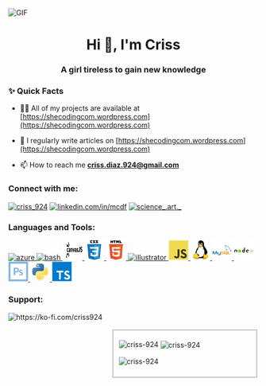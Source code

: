 <img align="center" alt="GIF" src="https://user-images.githubusercontent.com/95699000/172013220-c9d7ef68-7676-4890-8392-cf019a949802.gif" />

<h1 align="center">Hi 👋, I'm Criss</h1>
<h3 align="center">A girl tireless to gain new knowledge</h3>


### ✨ Quick Facts

- 👨‍💻 All of my projects are available at [https://shecodingcom.wordpress.com](https://shecodingcom.wordpress.com)

- 📝 I regularly write articles on [https://shecodingcom.wordpress.com](https://shecodingcom.wordpress.com)

- 📫 How to reach me **criss.diaz.924@gmail.com**

<h3 align="left">Connect with me:</h3>
<p align="left">
<a href="https://twitter.com/criss_924" target="blank"><img align="center" src="https://raw.githubusercontent.com/rahuldkjain/github-profile-readme-generator/master/src/images/icons/Social/twitter.svg" alt="criss_924" height="30" width="40" /></a>
<a href="https://linkedin.com/in/linkedin.com/in/mcdf" target="blank"><img align="center" src="https://raw.githubusercontent.com/rahuldkjain/github-profile-readme-generator/master/src/images/icons/Social/linked-in-alt.svg" alt="linkedin.com/in/mcdf" height="30" width="40" /></a>
<a href="https://instagram.com/science_.art._" target="blank"><img align="center" src="https://raw.githubusercontent.com/rahuldkjain/github-profile-readme-generator/master/src/images/icons/Social/instagram.svg" alt="science_.art._" height="30" width="40" /></a>
</p>

<h3 align="left">Languages and Tools:</h3>
<p align="left"> <a href="https://azure.microsoft.com/en-in/" target="_blank" rel="noreferrer"> <img src="https://www.vectorlogo.zone/logos/microsoft_azure/microsoft_azure-icon.svg" alt="azure" width="40" height="40"/> </a> <a href="https://www.gnu.org/software/bash/" target="_blank" rel="noreferrer"> <img src="https://www.vectorlogo.zone/logos/gnu_bash/gnu_bash-icon.svg" alt="bash" width="40" height="40"/> </a> <a href="https://canvasjs.com" target="_blank" rel="noreferrer"> <img src="https://raw.githubusercontent.com/Hardik0307/Hardik0307/master/assets/canvasjs-charts.svg" alt="canvasjs" width="40" height="40"/> </a> <a href="https://www.w3schools.com/css/" target="_blank" rel="noreferrer"> <img src="https://raw.githubusercontent.com/devicons/devicon/master/icons/css3/css3-original-wordmark.svg" alt="css3" width="40" height="40"/> </a> <a href="https://www.w3.org/html/" target="_blank" rel="noreferrer"> <img src="https://raw.githubusercontent.com/devicons/devicon/master/icons/html5/html5-original-wordmark.svg" alt="html5" width="40" height="40"/> </a> <a href="https://www.adobe.com/in/products/illustrator.html" target="_blank" rel="noreferrer"> <img src="https://www.vectorlogo.zone/logos/adobe_illustrator/adobe_illustrator-icon.svg" alt="illustrator" width="40" height="40"/> </a> <a href="https://developer.mozilla.org/en-US/docs/Web/JavaScript" target="_blank" rel="noreferrer"> <img src="https://raw.githubusercontent.com/devicons/devicon/master/icons/javascript/javascript-original.svg" alt="javascript" width="40" height="40"/> </a> <a href="https://www.linux.org/" target="_blank" rel="noreferrer"> <img src="https://raw.githubusercontent.com/devicons/devicon/master/icons/linux/linux-original.svg" alt="linux" width="40" height="40"/> </a> <a href="https://www.mysql.com/" target="_blank" rel="noreferrer"> <img src="https://raw.githubusercontent.com/devicons/devicon/master/icons/mysql/mysql-original-wordmark.svg" alt="mysql" width="40" height="40"/> </a> <a href="https://nodejs.org" target="_blank" rel="noreferrer"> <img src="https://raw.githubusercontent.com/devicons/devicon/master/icons/nodejs/nodejs-original-wordmark.svg" alt="nodejs" width="40" height="40"/> </a> <a href="https://www.photoshop.com/en" target="_blank" rel="noreferrer"> <img src="https://raw.githubusercontent.com/devicons/devicon/master/icons/photoshop/photoshop-line.svg" alt="photoshop" width="40" height="40"/> </a> <a href="https://www.python.org" target="_blank" rel="noreferrer"> <img src="https://raw.githubusercontent.com/devicons/devicon/master/icons/python/python-original.svg" alt="python" width="40" height="40"/> </a> <a href="https://www.typescriptlang.org/" target="_blank" rel="noreferrer"> <img src="https://raw.githubusercontent.com/devicons/devicon/master/icons/typescript/typescript-original.svg" alt="typescript" width="40" height="40"/> </a> </p>

<h3 align="left">Support:</h3>
<p><a href="https://www.buymeacoffee.com/https://ko-fi.com/criss924"> <img align="left" src="https://cdn.buymeacoffee.com/buttons/v2/default-yellow.png" height="50" width="210" alt="https://ko-fi.com/criss924" /></a></p><br><br>

<fieldset>

<p><img align="left" src="https://github-readme-stats.vercel.app/api/top-langs?username=criss-924&show_icons=true&locale=en&layout=compact" alt="criss-924" /></p>

<p>&nbsp;<img align="center" src="https://github-readme-stats.vercel.app/api?username=criss-924&show_icons=true&locale=en" alt="criss-924" /></p>

<p><img align="center" src="https://github-readme-streak-stats.herokuapp.com/?user=criss-924&" alt="criss-924" /></p>

</fieldset>
